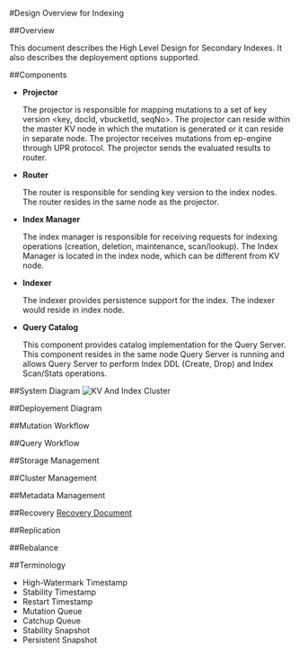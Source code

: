 #Design Overview for Indexing


##Overview

This document describes the High Level Design for Secondary Indexes. It also describes the deployement options supported.

##Components


- __Projector__

  The projector is responsible for mapping mutations to a set of key version <key, docId, vbucketId, seqNo>.    The projector can reside within the master KV node in which the mutation is generated or it can reside in separate node. The projector receives mutations from ep-engine through UPR protocol. The projector sends the evaluated results to router.

- __Router__

  The router is responsible for sending key version to the index nodes. The router resides in the same node as the projector.
  
- __Index Manager__

  The index manager is responsible for receiving requests for indexing operations (creation, deletion, maintenance, scan/lookup). The Index Manager is located in the index node, which can be different from KV node. 
  
- __Indexer__

  The indexer provides persistence support for the index. The indexer would reside in index node. 
  
- __Query Catalog__

  This component provides catalog implementation for the Query Server. This component resides in the same node Query Server is running and allows Query Server to perform Index DDL (Create, Drop) and Index Scan/Stats operations.



##System Diagram
![KV And Index Cluster](https://rawgithub.com/deepkaran/sandbox/master/indexing/images/SystemDiagram.svg)

##Deployement Diagram

##Mutation Workflow


##Query Workflow


##Storage Management


##Cluster Management


##Metadata Management


##Recovery
[Recovery Document](https://docs.google.com/document/d/1rNJSVs80TtvY0gpoebsBwzhqWRBJnieSuLTnxuDzUTQ/edit) 

##Replication


##Rebalance


##Terminology

- High-Watermark Timestamp
- Stability Timestamp
- Restart Timestamp
- Mutation Queue
- Catchup Queue
- Stability Snapshot
- Persistent Snapshot
